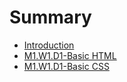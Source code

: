 # Summary

* [Introduction](readme.md)
* [M1.W1.D1-Basic HTML](m1w1d1-basic-html.md)
* [M1.W1.D1-Basic CSS](m1w1d1-basic-css.md)

